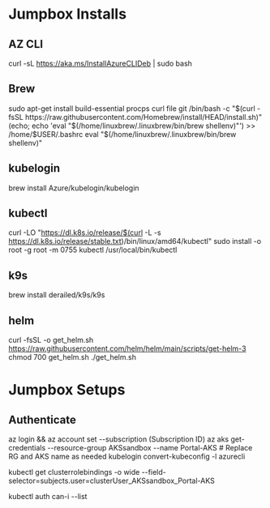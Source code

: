 # Jumpbox Installs
## AZ CLI
curl -sL https://aka.ms/InstallAzureCLIDeb | sudo bash
## Brew
sudo apt-get install build-essential procps curl file git
/bin/bash -c "$(curl -fsSL https://raw.githubusercontent.com/Homebrew/install/HEAD/install.sh)"
(echo; echo 'eval "$(/home/linuxbrew/.linuxbrew/bin/brew shellenv)"') >> /home/$USER/.bashrc
eval "$(/home/linuxbrew/.linuxbrew/bin/brew shellenv)"
## kubelogin
brew install Azure/kubelogin/kubelogin
## kubectl
curl -LO "https://dl.k8s.io/release/$(curl -L -s https://dl.k8s.io/release/stable.txt)/bin/linux/amd64/kubectl"
sudo install -o root -g root -m 0755 kubectl /usr/local/bin/kubectl
## k9s
brew install derailed/k9s/k9s
## helm
curl -fsSL -o get_helm.sh https://raw.githubusercontent.com/helm/helm/main/scripts/get-helm-3
chmod 700 get_helm.sh
./get_helm.sh

# Jumpbox Setups
## Authenticate
az login && az account set --subscription (Subscription ID)
az aks get-credentials --resource-group AKSsandbox --name Portal-AKS # Replace RG and AKS name as needed
kubelogin convert-kubeconfig -l azurecli

kubectl get clusterrolebindings -o wide --field-selector=subjects.user=clusterUser_AKSsandbox_Portal-AKS

kubectl auth can-i --list